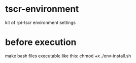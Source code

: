 # tscr-environment
kit of rpi-tscr environment settings
# before execution
make bash files executable
like this: chmod +x ./env-install.sh
